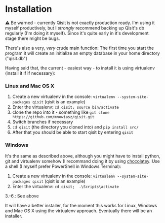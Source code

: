 # Installation
:warning: Be warned - currently Qisit is not exactly production ready. I'm using it myself productively, but I *strongly* 
recommend backing up Qisit's db regularly (I'm doing it myself). Since it's
quite early in it's development stage there might be bugs.

There's also a very, *very* crude main function: The first time you start
the program it will create an initialize an empty database in your home directory ("qisit.db")

Having said that, the current - easiest way - to install it is using virtualenv (install it if if necessary):

### Linux and Mac OS X
1. Create a new virtualenv in the console: `virtualenv --system-site-packages qisit` (qisit is an example)
2. Enter the virtualenv: `cd qisit; source bin/activate`
3. clone the repo into it - something like `git clone https://github.com/mnowiasz/qisit.git` 
4. Switch branches if necessary
5. `cd qisit` (the directory you cloned into) and  `pip install src/`
6. After that you should be able to start qisit by entering `qisit`

### Windows
It's the same as described above, although you might have to install python, git and virtualenv somehow 
(I recommand doing it by using [chocolatey](https://www.chocolatey.org/chocolatey).
Use a shell (I myself prefer PowerShell in Windows Terminal):
1. Create a new virtualenv in the console: `virtualenv --system-site-packages qisit` (qisit is an example)
2. Enter the virtualenv: `cd qisit;  .\Scripts\activate`

3.-6.: See above

It will have a better installer, for the moment this works for Linux, Windows and Mac OS X using the virtualenv approach.
Eventually there will be an installer.


